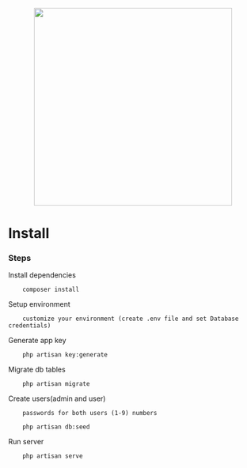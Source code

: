 <p align="center">
    <img src="https://steamcdn-a.akamaihd.net/steam/apps/1356240/capsule_616x353.jpg?t=1604589055" width="400">
</p>



# Install
### Steps

Install dependencies
```
    composer install
```

Setup environment
```
    customize your environment (create .env file and set Database credentials)
```

Generate app key
```
    php artisan key:generate
```

Migrate db tables
```
    php artisan migrate
```

Create users(admin and user)

```
    passwords for both users (1-9) numbers

    php artisan db:seed
```
Run server
```
    php artisan serve
```
